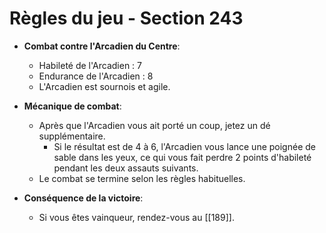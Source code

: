 # Règles du jeu - Section 243

- **Combat contre l'Arcadien du Centre**:
  - Habileté de l'Arcadien : 7
  - Endurance de l'Arcadien : 8
  - L'Arcadien est sournois et agile.

- **Mécanique de combat**:
  - Après que l'Arcadien vous ait porté un coup, jetez un dé supplémentaire.
    - Si le résultat est de 4 à 6, l'Arcadien vous lance une poignée de sable dans les yeux, ce qui vous fait perdre 2 points d'habileté pendant les deux assauts suivants.
  - Le combat se termine selon les règles habituelles.

- **Conséquence de la victoire**:
  - Si vous êtes vainqueur, rendez-vous au [[189]].